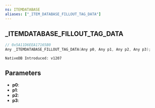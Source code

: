 ```yaml
---
ns: ITEMDATABASE
aliases: ["_ITEM_DATABASE_FILLOUT_TAG_DATA"]
---
```

## _ITEMDATABASE_FILLOUT_TAG_DATA

```c
// 0x5A11D6EEA17165B0
Any _ITEMDATABASE_FILLOUT_TAG_DATA(Any p0, Any p1, Any p2, Any p3);
```

```
NativeDB Introduced: v1207
```

## Parameters
* **p0**:
* **p1**:
* **p2**:
* **p3**:
